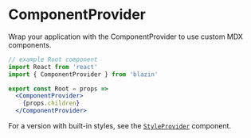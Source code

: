 
# ComponentProvider

Wrap your application with the ComponentProvider to use custom MDX components.

```jsx
// example Root component
import React from 'react'
import { ComponentProvider } from 'blazin'

export const Root = props =>
  <ComponentProvider>
    {props.children}
  </ComponentProvider>
```

For a version with built-in styles, see the [`StyleProvider`](/StyleProvider) component.

